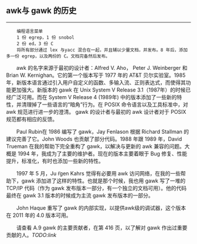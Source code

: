 &nbsp;
## awk与 gawk 的历史
___
        编程语言菜单
        1 份 egrep，1 份 snobol 
        2 份 ed，3 份 C
        将所有部分通过 lex 与yacc 混合在一起，并且辅以少量文档，并发布。8 年后，添加多一份 egrep，以及两份的 C。文档完备然后发布。

&emsp;&emsp;awk 的名字来源于最初的设计者：Alfred V. Aho， Peter J. Weinberger 和 Brian W. Kernighan。它的第一个版本写于 1977 年的 AT&T 贝尔实验室。1985 年，新版本语言通过引入用户自定义的函数、多输入流、正则表达式，而使得其功能更加强大。新版本的 gawk 在 Unix System V Release 3.1（1987年）的时候已经广泛可用。而在 System V Release 4 (1989年) 中的版本添加了一些新的特性，并清理掉了一些语言的“暗角”行为。在 POSIX 命令语言以及工具标准中，对 awk 规范进行进一步的澄清。 gawk 的设计者与最初的 awk 设计者对于 POSIX 规范都有相应的反馈。

&emsp;&emsp;Paul Rubin在 1986 编写了 gawk，Jay Fenlason 根据 Richard Stallman 的建议完善了它。John Woods 也贡献了部分代码。1988 年跟 1989 年，David Trueman 在我的帮助下完全重构了 gawk，以解决与更新的 awk 兼容的问题。大概是 1994 年，我成为了主要的维护者。现在的版本主要着眼于 Bug 修复、性能提升，标准化，有时也添加一些新的特性。

&emsp;&emsp;1997 年 5 月，Ju ̈rgen Kahrs 觉得有必要用 awk 访问网络，在我的一些帮助下，gawk 添加进了这样的特性。也就是那个时候，我也用 gawk 写了一堆的 TCP/IP 代码（作为 gawk 发布版本一部分，有一个独立的文档可用）。他的代码最终在 gawk 3.1 版本的时候成为主流 gawk 发布版本的一部分。

&emsp;&emsp;John Haque 重写了 gawk 的内部实现，以提供awk级的调试器，这个版本在 2011 年的 4.0 版本可用。

&emsp;&emsp;请查看 A.9 gawk 的主要贡献者，在第 416 页，以了解对 gawk 作出过重要贡献的人。*TODO:link*


